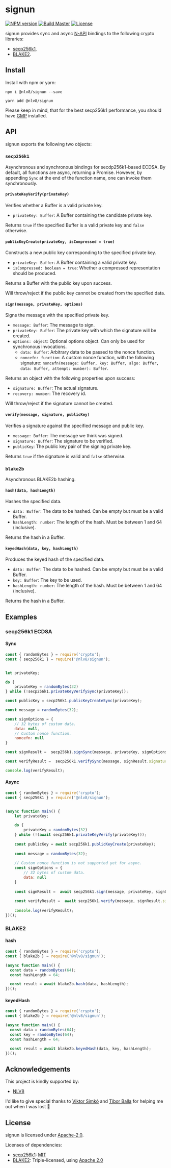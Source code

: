 # signun

[![NPM version](https://img.shields.io/npm/v/@nlv8/signun.svg)](https://www.npmjs.com/package/@nlv8/signun)
[![Build Master](https://github.com/nlv8/signun/workflows/Build%20Master/badge.svg)](https://github.com/nlv8/signun/actions?query=workflow%3A%22Build+Master%22)
[![License](https://img.shields.io/github/license/nlv8/signun.svg)](LICENSE)

signun provides sync and async [N-API](https://nodejs.org/api/n-api.html#n_api_n_api) bindings to the following crypto libraries:

  * [secp256k1](https://github.com/bitcoin-core/secp256k1),
  * [BLAKE2](https://github.com/BLAKE2/BLAKE2).

## Install

Install with npm or yarn:

~~~~
npm i @nlv8/signun --save
~~~~

~~~~
yarn add @nlv8/signun
~~~~

Please keep in mind, that for the best secp256k1 performance, you should have [GMP](https://gmplib.org/) installed.

## API

signun exports the following two objects:

### `secp256k1`

Asynchronous and synchronous bindings for secdp256k1-based ECDSA. By default, all functions are async, returning a Promise. However, by appending `Sync` at the end of the function name, one can invoke them synchronously.

#### `privateKeyVerify(privateKey)`

Verifies whether a Buffer is a valid private key.

  * `privateKey: Buffer`: A Buffer containing the candidate private key.

Returns `true` if the specified Buffer is a valid private key and `false` otherwise.

#### `publicKeyCreate(privateKey, isCompressed = true)`

Constructs a new public key corresponding to the specified private key.

  * `privateKey: Buffer`: A Buffer containing a valid private key.
  * `isCompressed: boolean = true`: Whether a compressed representation should be produced.

Returns a Buffer with the public key upon success.

Will throw/reject if the public key cannot be created from the specified data.

#### `sign(message, privateKey, options)`

Signs the message with the specified private key.

  * `message: Buffer`: The message to sign.
  * `privateKey: Buffer`: The private key with which the signature will be created.
  * `options: object`: Optional options object. Can only be used for synchronous invocations.
    * `data: Buffer`: Arbitrary data to be passed to the nonce function.
    * `noncefn: function`: A custom nonce function, with the following signature: `noncefn(message: Buffer, key: Buffer, algo: Buffer, data: Buffer, attempt: number): Buffer`.

Returns an object with the following properties upon success:

  * `signature: Buffer`: The actual signature.
  * `recovery: number`: The recovery id.

Will throw/reject if the signature cannot be created.

#### `verify(message, signature, publicKey)`

Verifies a signature against the specified message and public key.

   * `message: Buffer`: The message we think was signed.
   * `signature: Buffer`: The signature to be verified.
   * `publicKey`: The public key pair of the signing private key.

Returns `true` if the signature is valid and `false` otherwise.

### `blake2b`

Asynchronous BLAKE2b hashing.

#### `hash(data, hashLength)`

Hashes the specified data.

  * `data: Buffer`: The data to be hashed. Can be empty but must be a valid Buffer.
  * `hashLength: number`: The length of the hash. Must be between 1 and 64 (inclusive).

Returns the hash in a Buffer.

#### `keyedHash(data, key, hashLength)`

Produces the keyed hash of the specified data.

  * `data: Buffer`: The data to be hashed. Can be empty but must be a valid Buffer.
  * `key: Buffer`: The key to be used.
  * `hashLength: number`: The length of the hash. Must be between 1 and 64 (inclusive).

Returns the hash in a Buffer.

## Examples

### secp256k1 ECDSA

#### Sync

~~~~JavaScript
const { randomBytes } = require('crypto');
const { secp256k1 } = require('@nlv8/signun');


let privateKey;

do {
    privateKey = randomBytes(32)
} while (!secp256k1.privateKeyVerifySync(privateKey));

const publicKey = secp256k1.publicKeyCreateSync(privateKey);

const message = randomBytes(32);

const signOptions = {
    // 32 bytes of custom data.
    data: null,
    // Custom nonce function.
    noncefn: null
}

const signResult =  secp256k1.signSync(message, privateKey, signOptions);

const verifyResult =  secp256k1.verifySync(message, signResult.signature, publicKey);

console.log(verifyResult);
~~~~

#### Async

~~~~JavaScript
const { randomBytes } = require('crypto');
const { secp256k1 } = require('@nlv8/signun');


(async function main() {
    let privateKey;

    do {
        privateKey = randomBytes(32)
    } while (!(await secp256k1.privateKeyVerify(privateKey)));
    
    const publicKey = await secp256k1.publicKeyCreate(privateKey);
    
    const message = randomBytes(32);
    
    // Custom nonce function is not supported yet for async.
    const signOptions = {
        // 32 bytes of custom data.
        data: null
    }
    
    const signResult =  await secp256k1.sign(message, privateKey, signOptions);
    
    const verifyResult =  await secp256k1.verify(message, signResult.signature, publicKey);
    
    console.log(verifyResult);    
})();
~~~~

### BLAKE2

#### hash

~~~~JavaScript
const { randomBytes } = require('crypto');
const { blake2b } = require('@nlv8/signun');

(async function main() {
  const data = randomBytes(64);
  const hashLength = 64;

  const result = await blake2b.hash(data, hashLength);
})();
~~~~

#### keyedHash

~~~~JavaScript
const { randomBytes } = require('crypto');
const { blake2b } = require('@nlv8/signun');

(async function main() {
  const data = randomBytes(64);
  const key = randomBytes(64);
  const hashLength = 64;

  const result = await blake2b.keyedHash(data, key, hashLength);
})();
~~~~

## Acknowledgements

This project is kindly supported by:

  * [NLV8](https://nlv8.com/)

I'd like to give special thanks to [Viktor Simkó](https://github.com/ViktorSimko) and [Tibor Balla](https://github.com/ballatibi) for helping me out when I was lost :unicorn:

## License

signun is licensed under [Apache-2.0](https://github.com/battila7/signun/blob/master/LICENSE).

Licenses of dependencies:

  * [secp256k1](https://github.com/bitcoin-core/secp256k1): [MIT](https://github.com/bitcoin-core/secp256k1/blob/master/COPYING)
  * [BLAKE2](https://github.com/BLAKE2/BLAKE2): Triple-licensed, using [Apache 2.0](https://github.com/BLAKE2/BLAKE2/blob/master/README.md)

